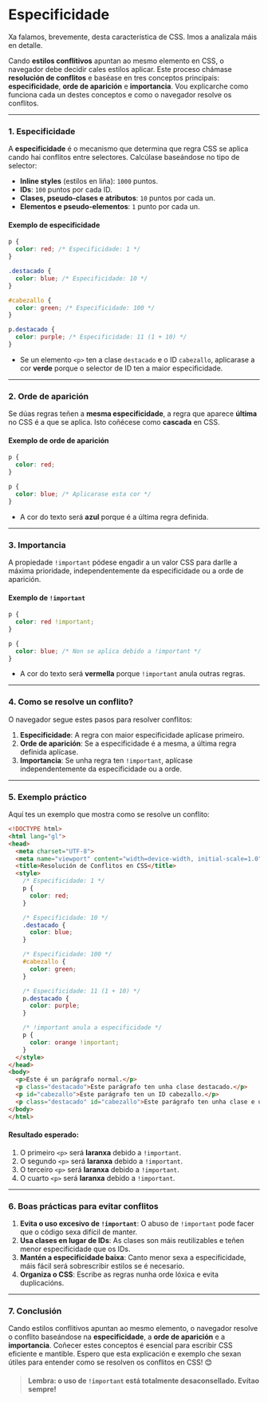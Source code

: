 # Especificidade

Xa falamos, brevemente, desta característica de CSS. Imos a analizala máis en detalle. 

Cando **estilos conflitivos** apuntan ao mesmo elemento en CSS, o navegador debe decidir cales estilos aplicar. Este proceso chámase **resolución de conflitos** e baséase en tres conceptos principais: **especificidade**, **orde de aparición** e **importancia**. Vou explicarche como funciona cada un destes conceptos e como o navegador resolve os conflitos.

---

### **1. Especificidade**

A **especificidade** é o mecanismo que determina que regra CSS se aplica cando hai conflitos entre selectores. Calcúlase baseándose no tipo de selector:

- **Inline styles** (estilos en liña): `1000` puntos.
- **IDs**: `100` puntos por cada ID.
- **Clases, pseudo-clases e atributos**: `10` puntos por cada un.
- **Elementos e pseudo-elementos**: `1` punto por cada un.

#### **Exemplo de especificidade**
```css
p {
  color: red; /* Especificidade: 1 */
}

.destacado {
  color: blue; /* Especificidade: 10 */
}

#cabezallo {
  color: green; /* Especificidade: 100 */
}

p.destacado {
  color: purple; /* Especificidade: 11 (1 + 10) */
}
```
- Se un elemento `<p>` ten a clase `destacado` e o ID `cabezallo`, aplicarase a cor **verde** porque o selector de ID ten a maior especificidade.

---

### **2. Orde de aparición**

Se dúas regras teñen a **mesma especificidade**, a regra que aparece **última** no CSS é a que se aplica. Isto coñécese como **cascada** en CSS.

#### **Exemplo de orde de aparición**
```css
p {
  color: red;
}

p {
  color: blue; /* Aplicarase esta cor */
}
```
- A cor do texto será **azul** porque é a última regra definida.

---

### **3. Importancia**

A propiedade `!important` pódese engadir a un valor CSS para darlle a máxima prioridade, independentemente da especificidade ou a orde de aparición.

#### **Exemplo de `!important`**
```css
p {
  color: red !important;
}

p {
  color: blue; /* Non se aplica debido a !important */
}
```
- A cor do texto será **vermella** porque `!important` anula outras regras.

---

### **4. Como se resolve un conflito?**

O navegador segue estes pasos para resolver conflitos:

1. **Especificidade**: A regra con maior especificidade aplícase primeiro.
2. **Orde de aparición**: Se a especificidade é a mesma, a última regra definida aplícase.
3. **Importancia**: Se unha regra ten `!important`, aplícase independentemente da especificidade ou a orde.

---

### **5. Exemplo práctico**

Aquí tes un exemplo que mostra como se resolve un conflito:

```html
<!DOCTYPE html>
<html lang="gl">
<head>
  <meta charset="UTF-8">
  <meta name="viewport" content="width=device-width, initial-scale=1.0">
  <title>Resolución de Conflitos en CSS</title>
  <style>
    /* Especificidade: 1 */
    p {
      color: red;
    }

    /* Especificidade: 10 */
    .destacado {
      color: blue;
    }

    /* Especificidade: 100 */
    #cabezallo {
      color: green;
    }

    /* Especificidade: 11 (1 + 10) */
    p.destacado {
      color: purple;
    }

    /* !important anula a especificidade */
    p {
      color: orange !important;
    }
  </style>
</head>
<body>
  <p>Este é un parágrafo normal.</p>
  <p class="destacado">Este parágrafo ten unha clase destacado.</p>
  <p id="cabezallo">Este parágrafo ten un ID cabezallo.</p>
  <p class="destacado" id="cabezallo">Este parágrafo ten unha clase e un ID.</p>
</body>
</html>
```

#### **Resultado esperado**:
1. O primeiro `<p>` será **laranxa** debido a `!important`.
2. O segundo `<p>` será **laranxa** debido a `!important`.
3. O terceiro `<p>` será **laranxa** debido a `!important`.
4. O cuarto `<p>` será **laranxa** debido a `!important`.

---

### **6. Boas prácticas para evitar conflitos**

1. **Evita o uso excesivo de `!important`**: O abuso de `!important` pode facer que o código sexa difícil de manter.
2. **Usa clases en lugar de IDs**: As clases son máis reutilizables e teñen menor especificidade que os IDs.
3. **Mantén a especificidade baixa**: Canto menor sexa a especificidade, máis fácil será sobrescribir estilos se é necesario.
4. **Organiza o CSS**: Escribe as regras nunha orde lóxica e evita duplicacións.

---

### **7. Conclusión**

Cando estilos conflitivos apuntan ao mesmo elemento, o navegador resolve o conflito baseándose na **especificidade**, a **orde de aparición** e a **importancia**. Coñecer estes conceptos é esencial para escribir CSS eficiente e mantible. Espero que esta explicación e exemplo che sexan útiles para entender como se resolven os conflitos en CSS! 😊

> #### **Lembra:** o uso de `!important` está totalmente desaconsellado. Evítao sempre!